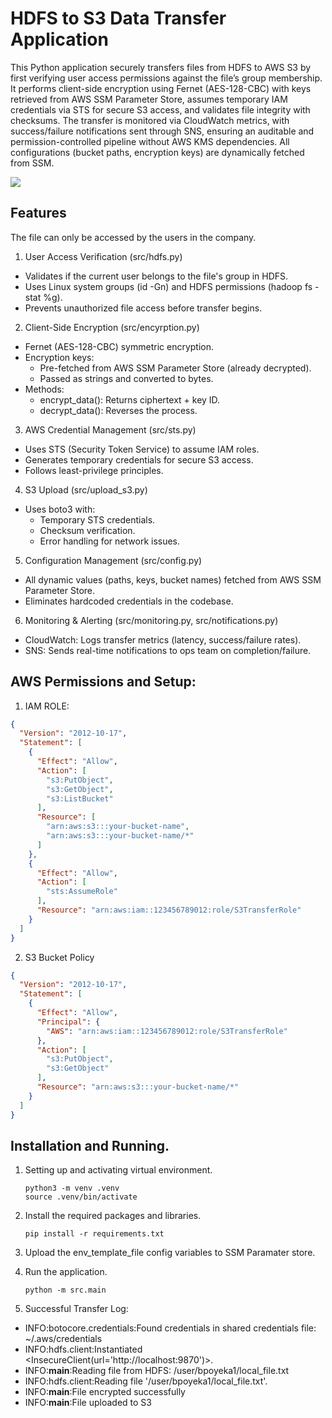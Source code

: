 # HDFS to S3 Data Transfer Application
This Python application securely transfers files from HDFS to AWS S3 by first verifying user access permissions against the file’s group membership. It performs client-side encryption using Fernet (AES-128-CBC) with keys retrieved from AWS SSM Parameter Store, assumes temporary IAM credentials via STS for secure S3 access, and validates file integrity with checksums. The transfer is monitored via CloudWatch metrics, with success/failure notifications sent through SNS, ensuring an auditable and permission-controlled pipeline without AWS KMS dependencies. All configurations (bucket paths, encryption keys) are dynamically fetched from SSM.

![](https://i.postimg.cc/Y9nWqnZJ/system-design-drawio.png)

## Features

The file can only be accessed by the users in the company. 

1. User Access Verification (src/hdfs.py)
* Validates if the current user belongs to the file's group in HDFS.
* Uses Linux system groups (id -Gn) and HDFS permissions (hadoop fs -stat %g).
* Prevents unauthorized file access before transfer begins.

2. Client-Side Encryption (src/encyrption.py)
* Fernet (AES-128-CBC) symmetric encryption.
* Encryption keys:
    * Pre-fetched from AWS SSM Parameter Store (already decrypted).
    * Passed as strings and converted to bytes.
* Methods:
    * encrypt_data(): Returns ciphertext + key ID.
    * decrypt_data(): Reverses the process.

3. AWS Credential Management (src/sts.py)
* Uses STS (Security Token Service) to assume IAM roles.
* Generates temporary credentials for secure S3 access.
* Follows least-privilege principles.

4. S3 Upload (src/upload_s3.py)
* Uses boto3 with:
    * Temporary STS credentials.
    * Checksum verification.
    * Error handling for network issues.

5. Configuration Management (src/config.py)
* All dynamic values (paths, keys, bucket names) fetched from AWS SSM Parameter Store.
* Eliminates hardcoded credentials in the codebase.

6. Monitoring & Alerting (src/monitoring.py, src/notifications.py)
* CloudWatch: Logs transfer metrics (latency, success/failure rates).
* SNS: Sends real-time notifications to ops team on completion/failure.

## AWS Permissions and Setup:

1. IAM ROLE:

```json
{
  "Version": "2012-10-17",
  "Statement": [
    {
      "Effect": "Allow",
      "Action": [
        "s3:PutObject",
        "s3:GetObject",
        "s3:ListBucket"
      ],
      "Resource": [
        "arn:aws:s3:::your-bucket-name",
        "arn:aws:s3:::your-bucket-name/*"
      ]
    },
    {
      "Effect": "Allow",
      "Action": [
        "sts:AssumeRole"
      ],
      "Resource": "arn:aws:iam::123456789012:role/S3TransferRole"
    }
  ]
}
```
2. S3 Bucket Policy

```json
{
  "Version": "2012-10-17",
  "Statement": [
    {
      "Effect": "Allow",
      "Principal": {
        "AWS": "arn:aws:iam::123456789012:role/S3TransferRole"
      },
      "Action": [
        "s3:PutObject",
        "s3:GetObject"
      ],
      "Resource": "arn:aws:s3:::your-bucket-name/*"
    }
  ]
}
```
   
## Installation and Running.

1. Setting up and activating virtual environment. 
    ```
    python3 -m venv .venv
    source .venv/bin/activate
    ```

2. Install the required packages and libraries.
    ```
    pip install -r requirements.txt
    ```
3. Upload the env_template_file config variables to SSM Paramater store. 

4. Run the application.
    ```
    python -m src.main
    ```

5. Successful Transfer Log:
* INFO:botocore.credentials:Found credentials in shared credentials file: ~/.aws/credentials
* INFO:hdfs.client:Instantiated <InsecureClient(url='http://localhost:9870')>.
* INFO:__main__:Reading file from HDFS: /user/bpoyeka1/local_file.txt
* INFO:hdfs.client:Reading file '/user/bpoyeka1/local_file.txt'.
* INFO:__main__:File encrypted successfully
* INFO:__main__:File uploaded to S3



